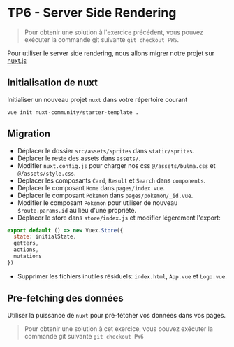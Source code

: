 # TP6 - Server Side Rendering

> Pour obtenir une solution à l'exercice précédent, vous pouvez exécuter la commande git suivante `git checkout PW5`.

Pour utiliser le server side rendering, nous allons migrer notre projet sur [nuxt.js](https://fr.nuxtjs.org)

## Initialisation de nuxt

Initialiser un nouveau projet `nuxt` dans votre répertoire courant
```
vue init nuxt-community/starter-template .
```

## Migration

- Déplacer le dossier `src/assets/sprites` dans `static/sprites`.
- Déplacer le reste des assets dans `assets/`.
- Modifier `nuxt.config.js` pour charger nos css `@/assets/bulma.css` et `@/assets/style.css`.
- Déplacer les composants `Card`, `Result` et `Search` dans `components`.
- Déplacer le composant `Home` dans `pages/index.vue`.
- Déplacer le composant `Pokemon` dans `pages/pokemon/_id.vue`.
- Modifier le composant `Pokemon` pour utiliser de nouveau `$route.params.id` au lieu d'une propriété.
- Déplacer le store dans `store/index.js` et modifier légèrement l'export:
```js
export default () => new Vuex.Store({ 
  state: initialState, 
  getters, 
  actions, 
  mutations 
})
```
- Supprimer les fichiers inutiles résiduels: `index.html`, `App.vue` et `Logo.vue`.

## Pre-fetching des données

Utiliser la puissance de `nuxt` pour pré-fétcher vos données dans vos pages. 

> Pour obtenir une solution à cet exercice, vous pouvez exécuter la commande git suivante `git checkout PW6`
